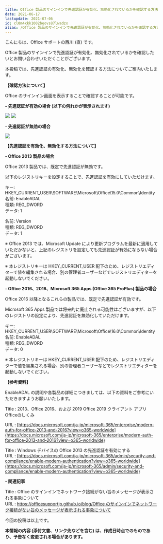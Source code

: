 ```yaml
---
title: Office 製品のサインインで先進認証が有効化、無効化されているかを確認する方法について
date: 2021-06-17
lastupdate: 2021-07-06
id: cl0m4xkk1002beovs87lwadzx
alias: /Office 製品のサインインで先進認証が有効化、無効化されているかを確認する方法について/
---
```


こんにちは、Office サポートの西川 (直) です。  
  
Office 製品のサインインで先進認証が有効化、無効化されているかを確認したいとお問い合わせいただくことがございます。

本投稿では、先進認証の有効化、無効化を確認する方法についてご案内いたします。

**【確認方法について】**

Office のサインイン画面を表示することで確認することが可能です。

**\- 先進認証が有効の場合 (以下の何れかが表示されます)**

![](image1.png)
![](image2.png)

**\- 先進認証が無効の場合**

![](image3.png)

**【先進認証を有効化、無効化する方法について】**

**\- Office 2013 製品の場合**

Office 2013 製品では、既定で先進認証が無効です。

以下のレジストリキーを設定することで、先進認証を有効にしていただけます。

キー: HKEY\_CURRENT\_USER\\SOFTWARE\\Microsoft\\Office\\15.0\\Common\\Identity  
名前: EnableADAL  
種類: REG\_DWORD  
データ: 1

名前: Version  
種類: REG\_DWORD  
データ: 1

※ Office 2013 では、Microsoft Update により更新プログラムを最新に適用していただかないと、上記のレジストリを設定しても先進認証が有効にならない場合がございます。

※ 本レジストリキーは HKEY\_CURRENT\_USER 配下のため、レジストリエディターで値を編集される場合、別の管理者ユーザーなどでレジストリエディターを起動しないでください。

**\- Office 2016、2019、Microsoft 365 Apps (Office 365 ProPlus) 製品の場合**

Office 2016 以降となるこれらの製品では、既定で先進認証が有効です。

Microsoft 365 Apps 製品では将来的に廃止される可能性はございますが、以下のレジストリの設定により、先進認証を無効化していただけます。

キー: HKEY\_CURRENT\_USER\\SOFTWARE\\Microsoft\\Office\\16.0\\Common\\Identity  
名前: EnableADAL  
種類: REG\_DWORD  
データ: 0

※ 本レジストリキーは HKEY\_CURRENT\_USER 配下のため、レジストリエディターで値を編集される場合、別の管理者ユーザーなどでレジストリエディターを起動しないでください。

**【参考資料】**

EnableADAL の説明や各製品の詳細につきましては、以下の資料をご参考にいただきますようお願いいたします。

Title : 2013、Office 2016、および 2019 Office 2019 クライアント アプリOfficeのしくみ

URL : [https://docs.microsoft.com/ja-jp/microsoft-365/enterprise/modern-auth-for-office-2013-and-2016?view=o365-worldwide](https://docs.microsoft.com/ja-jp/microsoft-365/enterprise/modern-auth-for-office-2013-and-2016?view=o365-worldwide)

Title : Windows デバイスの Office 2013 の先進認証を有効にする[](https://docs.microsoft.com/ja-jp/microsoft-365/enterprise/modern-auth-for-office-2013-and-2016?view=o365-worldwide)  
URL : [https://docs.microsoft.com/ja-jp/microsoft-365/admin/security-and-compliance/enable-modern-authentication?view=o365-worldwide](https://docs.microsoft.com/ja-jp/microsoft-365/admin/security-and-compliance/enable-modern-authentication?view=o365-worldwide)

**\- 関連記事**  
  
Title : Office のサインインでネットワーク接続がない旨のメッセージが表示される事象について  
URL : [https://officesupportjp.github.io/blog/Office のサインインでネットワーク接続がない旨のメッセージが表示される事象について](https://officesupportjp.github.io/blog/Office%20%E3%81%AE%E3%82%B5%E3%82%A4%E3%83%B3%E3%82%A4%E3%83%B3%E3%81%A7%E3%83%8D%E3%83%83%E3%83%88%E3%83%AF%E3%83%BC%E3%82%AF%E6%8E%A5%E7%B6%9A%E3%81%8C%E3%81%AA%E3%81%84%E6%97%A8%E3%81%AE%E3%83%A1%E3%83%83%E3%82%BB%E3%83%BC%E3%82%B8%E3%81%8C%E8%A1%A8%E7%A4%BA%E3%81%95%E3%82%8C%E3%82%8B%E4%BA%8B%E8%B1%A1%E3%81%AB%E3%81%A4%E3%81%84%E3%81%A6/)

  

今回の投稿は以上です。

**本情報の内容 (添付文書、リンク先などを含む) は、作成日時点でのものであり、予告なく変更される場合があります。**